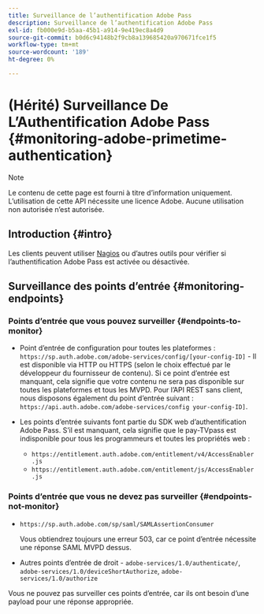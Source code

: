 ```yaml
---
title: Surveillance de l’authentification Adobe Pass
description: Surveillance de l’authentification Adobe Pass
exl-id: fb000e9d-b5aa-45b1-a914-9e419ec8a4d9
source-git-commit: b0d6c94148b2f9cb8a139685420a970671fce1f5
workflow-type: tm+mt
source-wordcount: '189'
ht-degree: 0%

---
```


# (Hérité) Surveillance De L’Authentification Adobe Pass {#monitoring-adobe-primetime-authentication}

>[!NOTE]
>
>Le contenu de cette page est fourni à titre d’information uniquement. L’utilisation de cette API nécessite une licence Adobe. Aucune utilisation non autorisée n’est autorisée.

## Introduction {#intro}

Les clients peuvent utiliser [Nagios](http://www.nagios.org) ou d’autres outils pour vérifier si l’authentification Adobe Pass est activée ou désactivée.

## Surveillance des points d’entrée {#monitoring-endpoints}

### Points d’entrée que vous pouvez surveiller {#endpoints-to-monitor}

* Point d’entrée de configuration pour toutes les plateformes : `https://sp.auth.adobe.com/adobe-services/config/[your-config-ID]` - Il est disponible via HTTP ou HTTPS (selon le choix effectué par le développeur du fournisseur de contenu). Si ce point d’entrée est manquant, cela signifie que votre contenu ne sera pas disponible sur toutes les plateformes et tous les MVPD. Pour l’API REST sans client, nous disposons également du point d’entrée suivant : `https://api.auth.adobe.com/adobe-services/config your-config-ID]`.

* Les points d’entrée suivants font partie du SDK web d’authentification Adobe Pass.  S’il est manquant, cela signifie que le pay-TVpass est indisponible pour tous les programmeurs et toutes les propriétés web :

   * `https://entitlement.auth.adobe.com/entitlement/v4/AccessEnabler.js`
   * `https://entitlement.auth.adobe.com/entitlement/js/AccessEnabler.js`


### Points d’entrée que vous ne devez pas surveiller {#endpoints-not-monitor}

* `https://sp.auth.adobe.com/sp/saml/SAMLAssertionConsumer`

  Vous obtiendrez toujours une erreur 503, car ce point d’entrée nécessite une réponse SAML MVPD dessus.

* Autres points d’entrée de droit - `adobe-services/1.0/authenticate/`, `adobe-services/1.0/deviceShortAuthorize`, `adobe-services/1.0/authorize`

Vous ne pouvez pas surveiller ces points d’entrée, car ils ont besoin d’une payload pour une réponse appropriée.
